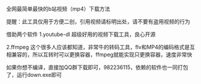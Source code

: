全网最简单最快的b站视频（mp4）下载方法

提醒：此工具仅用于方便二创，引用视频请标明出处，请不要有盗用视频的行为

借助两个软件
1.youtube-dl
超级好用的视频下载工具，良心开源

2.ffmpeg
这个很多人应该都知道，非常牛的转码工具，flv和MP4的编码格式是互相兼容的，所以互转时可以更换容器，ffmpeg就能实现只更换容器，速度非常快



如果你想不编译，直接加QQ群下载即可，982236115，依赖的软件也一同打包了，运行down.exe即可
